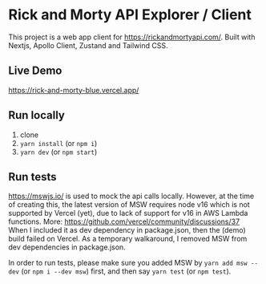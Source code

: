 # Rick and Morty API Explorer / Client
This project is a web app client for https://rickandmortyapi.com/.
Built with Nextjs, Apollo Client, Zustand and Tailwind CSS. 

## Live Demo
https://rick-and-morty-blue.vercel.app/

## Run locally
1. clone
1. `yarn install` (or `npm i`)
1. `yarn dev` (or `npm start`)

## Run tests
https://mswjs.io/ is used to mock the api calls locally. However, at the time of creating this, the latest version of MSW requires node v16 which is not supported by Vercel (yet), due to lack of support for v16 in AWS Lambda functions. More: https://github.com/vercel/community/discussions/37
When I included it as dev dependency in package.json, then the (demo) build failed on Vercel. As a temporary walkaround, I removed MSW from dev dependencies in package.json.

In order to run tests, please make sure you added MSW by `yarn add msw --dev` (or `npm i --dev msw`) first, and then say `yarn test` (or `npm test`).
